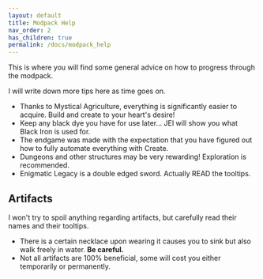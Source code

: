 ```yaml
---
layout: default
title: Modpack Help
nav_order: 2
has_children: true
permalink: /docs/modpack_help
---
```

This is where you will find some general advice on how to progress through the modpack.

I will write down more tips here as time goes on.
* Thanks to Mystical Agriculture, everything is significantly easier to acquire. Build and create to your heart's desire!
* Keep any black dye you have for use later... JEI will show you what Black Iron is used for.
* The endgame was made with the expectation that you have figured out how to fully automate everything with Create.
* Dungeons and other structures may be very rewarding! Exploration is recommended.
* Enigmatic Legacy is a double edged sword. Actually READ the tooltips.

## Artifacts
I won't try to spoil anything regarding artifacts, but carefully read their names and their tooltips. 
* There is a certain necklace upon wearing it causes you to sink but also walk freely in water. **Be careful.**
* Not all artifacts are 100% beneficial, some will cost you either temporarily or permanently.